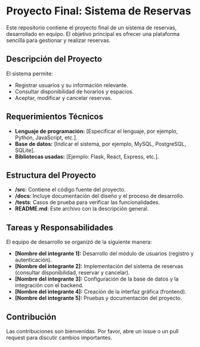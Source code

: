 # Proyecto Final: Sistema de Reservas

Este repositorio contiene el proyecto final de un sistema de reservas, desarrollado en equipo. El objetivo principal es ofrecer una plataforma sencilla para gestionar y realizar reservas.

## Descripción del Proyecto
El sistema permite:
- Registrar usuarios y su información relevante.
- Consultar disponibilidad de horarios y espacios.
- Aceptar, modificar y cancelar reservas.

## Requerimientos Técnicos
- **Lenguaje de programación:** [Especificar el lenguaje, por ejemplo, Python, JavaScript, etc.].
- **Base de datos:** [Indicar el sistema, por ejemplo, MySQL, PostgreSQL, SQLite].
- **Bibliotecas usadas:** [Ejemplo: Flask, React, Express, etc.].

## Estructura del Proyecto
- **/src**: Contiene el código fuente del proyecto.
- **/docs**: Incluye documentación del diseño y el proceso de desarrollo.
- **/tests**: Casos de prueba para verificar las funcionalidades.
- **README.md**: Este archivo con la descripción general.

## Tareas y Responsabilidades
El equipo de desarrollo se organizó de la siguiente manera:
- **[Nombre del integrante 1]:** Desarrollo del módulo de usuarios (registro y autenticación).
- **[Nombre del integrante 2]:** Implementación del sistema de reservas (consultar disponibilidad, reservar y cancelar).
- **[Nombre del integrante 3]:** Configuración de la base de datos y la integración con el backend.
- **[Nombre del integrante 4]:** Creación de la interfaz gráfica (frontend).
- **[Nombre del integrante 5]:** Pruebas y documentación del proyecto.

## Contribución
Las contribuciones son bienvenidas. Por favor, abre un issue o un pull request para discutir cambios importantes.
